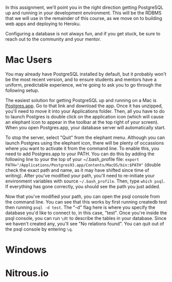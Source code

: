 <!-- 
name: PostgreSQL Setup
author: Benjamin White
type: content
time: 60 minutes
 -->

In this assignment, we'll point you in the right direction getting PostgreSQL up and running in your development environment. This will be the RDBMS that we will use in the remainder of this course, as we move on to building web apps and deploying to Heroku. 

Configuring a database is not always fun, and if you get stuck, be sure to reach out to the community and your mentor.

# Mac Users

You may already have PostgreSQL installed by default, but it probably won't be the most recent version, and to ensure students and mentors have a uniform, predictable experience, we're going to ask you to go through the following setup.

The easiest solution for getting PostgreSQL up and running on a Mac is [Postgres.app](http://postgresapp.com/). Go to that link and download the app. Once it has unzipped, you'll need to move it into your Applications folder. Then, all you have to do to launch Postgres is double click on the application icon (which will cause an elephant icon to appear in the toolbar at the top right of your screen). When you open Postgres.app, your database server will automatically start. 

To stop the server, select "Quit" from the elephant menu. Although you can launch Postgres using the elephant icon, there will be plenty of occassions where you want to activate it from the command line. To enable this, you need to add Postgres.app to your PATH. You can do this by adding the following line to your the top of your ~/.bash_profile file: `export PATH="/Applications/Postgres93.app/Contents/MacOS/bin:$PATH"` (double check the exact path and name, as it may have shifted since time of writing). After you've modified your path, you'll need to re-initiate your environment variables with source `~/.bash_profile`. Then, type `which psql`. If everything has gone correctly, you should see the path you just added.

Now that you've modified your path, you can open the psql console from the command line. You can see that this works by first running createdb test then running `psql -d test`. The "-d" flag here is where you specify the database you'd like to connect to, in this case, "test". Once you're inside the psql console, you can run `\dt` to describe the tables in your database. Since we haven't created any, you'll see "No relations found". You can quit out of the psql console by entering `\q`.

# Windows 



# Nitrous.io 


